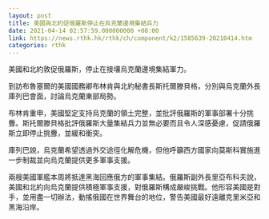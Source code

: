 ```yaml
---
layout: post
title: 美國與北約促俄羅斯停止在烏克蘭邊境集結兵力
date: 2021-04-14 02:57:59.000000000 +08:00
link: https://news.rthk.hk/rthk/ch/component/k2/1585639-20210414.htm
categories: rthk
---
```


美國和北約敦促俄羅斯，停止在接壤烏克蘭邊境集結軍力。

到訪布魯塞爾的美國國務卿布林肯與北約秘書長斯托爾滕貝格，分別與烏克蘭外長庫列巴會面，討論烏克蘭東部局勢。

布林肯重申，美國堅定支持烏克蘭的領土完整，並批評俄羅斯的軍事部署十分挑釁。斯托爾滕貝格批評俄羅斯大量集結兵力並無必要而且令人深感憂慮，促請俄羅斯立即停止挑釁，並緩和衝突。

庫列巴說，烏克蘭希望透過外交途徑化解危機，但他呼籲西方國家向莫斯科實施進一步制裁並向烏克蘭提供更多軍事支援。

兩艘美國軍艦本周將抵達黑海回應俄方的軍事集結。俄羅斯副外長里亞布科夫說，美國和北約向烏克蘭提供積極軍事支援，對俄羅斯構成嚴峻挑戰。他形容美國是對手，並用盡一切辦法，動搖俄國在世界舞台的地位，警告美國最好遠離克里米亞和黑海沿岸。
